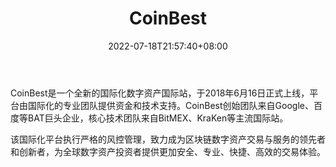 ﻿---
weight: 
title: "CoinBest"
description: "币商网是一个全新的国际化数字资产国际站，于2018年6月16日正式上线,平台由国际化的专业团队提供资金和技术支持。"
date: 2022-07-18T21:57:40+08:00
lastmod: 2022-07-18T16:45:40+08:00
draft: false
authors: ["june"]
featuredImage: "coinbest.png"
link: "https://1234btc.com/qk/coinbest.html"
tags: ["交易所","CoinBest"]
categories: ["navigation"]
navigation: ["交易所"]
lightgallery: true
toc: true
pinned: false
recommend: false
recommend1: false
---
CoinBest是一个全新的国际化数字资产国际站，于2018年6月16日正式上线，平台由国际化的专业团队提供资金和技术支持。CoinBest创始团队来自Google、百度等BAT巨头企业，核心技术团队来自BitMEX、KraKen等主流国际站。

该国际化平台执行严格的风控管理，致力成为区块链数字资产交易与服务的领先者和创新者，为全球数字资产投资者提供更加安全、专业、快捷、高效的交易体验。